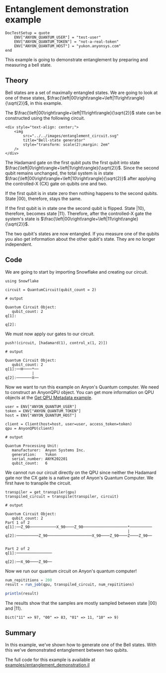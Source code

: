 # Entanglement demonstration example

```@meta
DocTestSetup = quote
    ENV["ANYON_QUANTUM_USER"] = "test-user"
    ENV["ANYON_QUANTUM_TOKEN"] = "not-a-real-token"
    ENV["ANYON_QUANTUM_HOST"] = "yukon.anyonsys.com"
end
```

This example is going to demonstrate entanglement by preparing and measuring a bell state.

## Theory

Bell states are a set of maximally entangled states. We are going to look at one of these states, $\frac{\left|00\right\rangle+\left|11\right\rangle}{\sqrt{2}}$, in this example.

The $\frac{\left|00\right\rangle+\left|11\right\rangle}{\sqrt{2}}$ state can be constructed using the following circuit.

```@raw html
<div style="text-align: center;">
	<img
		src="../../images/entanglement_circuit.svg"
		title="Bell-state generator"
        style="transform: scale(2);margin: 2em"
	/>
</div>
```

The Hadamard gate on the first qubit puts the first qubit into state $\frac{\left|0\right\rangle+\left|1\right\rangle}{\sqrt{2}}$. Since the second qubit remains unchanged, the total system is in state $\frac{\left|00\right\rangle+\left|10\right\rangle}{\sqrt{2}}$ after applying the controlled-X (CX) gate on qubits one and two.

If the first qubit is in state zero then nothing happens to the second qubits. State $\left|00\right\rangle$, therefore, stays the same.

If the first qubit is in state one the second qubit is flipped. State $\left|10\right\rangle$, therefore, becomes state $\left|11\right\rangle$. Therefore, after the controlled-X gate the system's state is $\frac{\left|00\right\rangle+\left|11\right\rangle}{\sqrt{2}}$.

The two qubit's states are now entangled. If you measure one of the qubits you also get information about the other qubit's state. They are no longer independent.

## Code

We are going to start by importing Snowflake and creating our circuit.

```jldoctest entanglement_demonstration_example; output = false
using Snowflake

circuit = QuantumCircuit(qubit_count = 2)

# output

Quantum Circuit Object:
   qubit_count: 2
q[1]:

q[2]:
```

We must now apply our gates to our circuit.

```jldoctest entanglement_demonstration_example; output = false
push!(circuit, [hadamard(1), control_x(1, 2)])

# output

Quantum Circuit Object:
   qubit_count: 2
q[1]:──H────*──
            |
q[2]:───────X──
```

Now we want to run this example on Anyon's Quantum computer. We need to construct an AnyonQPU object. You can get more information on QPU objects at the [Get QPU Metadata example](./get_qpu_metadata.md).

```jldoctest entanglement_demonstration_example; output = false
user = ENV["ANYON_QUANTUM_USER"]
token = ENV["ANYON_QUANTUM_TOKEN"]
host = ENV["ANYON_QUANTUM_HOST"]

client = Client(host=host, user=user, access_token=token)
qpu = AnyonQPU(client)

# output

Quantum Processing Unit:
   manufacturer:  Anyon Systems Inc.
   generation:    Yukon
   serial_number: ANYK202201
   qubit_count:   6
```

We cannot run our circuit directly on the QPU since neither the Hadamard gate nor the CX gate is a native gate of Anyon's Quantum Computer. We first have to transpile the circuit.

```jldoctest entanglement_demonstration_example; output = false
transpiler = get_transpiler(qpu)
transpiled_circuit = transpile(transpiler, circuit)

# output

Quantum Circuit Object:
   qubit_count: 2 
Part 1 of 2
q[1]:──Z_90────────────X_90────Z_90────────────────────*──────────
                                                       |          
q[2]:──────────Z_90────────────────────X_90────Z_90────Z────Z_90──
                                                                  

Part 2 of 2
q[1]:────────────────
                     
q[2]:──X_90────Z_90──
```

Now we run our quantum circuit on Anyon's quantum computer!

```julia
num_repititions = 200
result = run_job(qpu, transpiled_circuit, num_repititions)

println(result)
```

The results show that the samples are mostly sampled between state $\left|00\right\rangle$ and $\left|11\right\rangle$.

```text
Dict("11" => 97, "00" => 83, "01" => 11, "10" => 9)
```

## Summary

In this example, we've shown how to generate one of the Bell states. With this we've demonstrated entanglement between two qubits.

The full code for this example is available at [examples/entanglement\_demonstration.jl](https://github.com/anyonlabs/Snowflake.jl/blob/main/examples/entanglement_demonstration.jl)
